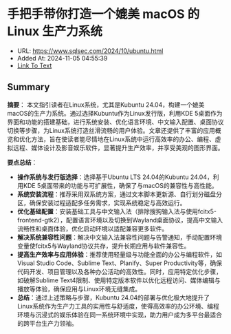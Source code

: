 # 手把手带你打造一个媲美 macOS 的 Linux 生产力系统
- URL: https://www.sqlsec.com/2024/10/ubuntu.html
- Added At: 2024-11-05 04:55:39
- [Link To Text](2024-11-05-手把手带你打造一个媲美-macos-的-linux-生产力系统_raw.md)

## Summary
**摘要**：
本文指引读者在Linux系统，尤其是Kubuntu 24.04，构建一个媲美macOS的生产力系统。通过选择Kubuntu作为Linux发行版，利用KDE 5桌面作为界面和功能的搭建基础，进行系统安装、优化语言环境、中文输入配置、桌面协议切换等步骤，为Linux系统打造丝滑流畅的用户体验。文章还提供了丰富的应用概览和优化方法，旨在使读者能尽情地在Linux系统中运行高效率的办公、编程、虚拟远程、媒体设计及影音娱乐软件，显著提升生产效率，并享受美观的图形界面。

**要点总结**：
- **操作系统与发行版选择**：选择基于Ubuntu LTS 24.04的Kubuntu 24.04，利用KDE 5桌面带来的功能与可扩展性，确保了与macOS的兼容性与高性能。
- **系统安装流程**：推荐采用双系统方案，通过文本脚本更新源、自行划分磁盘分区，确保安装过程适配多任务需求，实现系统稳定与高效运行。
- **优化基础配置**：安装基础工具与中文输入法（排除搜狗输入法与使用fcitx5-frontend-gtk2），配置语言环境以及切换到Wayland桌面协议，提高中文输入流畅性和桌面体验，优化启动环境以适配兼容更多软件。
- **解决系统兼容性问题**：解决中文输入法兼容性问题与告警通知，手动配置环境变量使fcitx5与Wayland协议共存，提升长期应用与软件兼容性。
- **提高生产效率与应用体验**：推荐使用轻量级与功能全面的办公与编程软件，如Visual Studio Code、Sublime Text、Planify、Super Productivity等，确保代码开发、项目管理以及各种办公活动的高效性。同时，应用特定优化步骤，如破解Sublime Text4限制、使用特定版本软件以优化远程访问、媒体编辑与播放等体验，确保应用与Linux环境无缝集成。
- **总结**：通过上述策略与步骤，Kubuntu 24.04的部署与优化极大地提升了Linux系统作为生产力工具的实用性与舒适度，使得高效率的办公环境、编程环境与沉浸式的娱乐体验在同一系统环境中实现，助力用户成为多平台最适合的跨平台生产力领袖。
